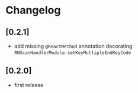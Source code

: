 # Changelog

## [0.2.1]

- add missing `@ReactMethod` annotation decorating `RNScanHandlerModule.setKeyMultipleEndKeyCode`

## [0.2.0]

- first release